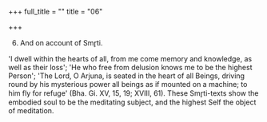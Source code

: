 +++
full_title = ""
title = "06"

+++


6. And on account of Smr̥ti.

'I dwell within the hearts of all, from me come memory and knowledge, as well as their loss'; 'He who free from delusion knows me to be the highest Person'; 'The Lord, O Arjuna, is seated in the heart of all Beings, driving round by his mysterious power all beings as if mounted on a machine; to him fly for refuge' (Bha. Gi. XV, 15, 19; XVIII, 61). These Smr̥ti-texts show the embodied soul to be the meditating subject, and the highest Self the object of meditation.

